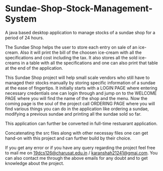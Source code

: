# Sundae-Shop-Stock-Management-System
A java based desktop application to manage stocks of a sundae shop for a period of 24 hours.

The Sundae Shop helps the user to store each entry on sale of an ice-cream. Also it will print the bill of the choosen ice-cream with all the specifications and cost including the tax. It also stores all the sold ice-creams in a table with all the specifications and one can also print that table at the end of the application.

This Sundae Shop project will help small scale vendors who still have to managed their stocks manually by storing specific information of a sundae at the ease of fingertips. It initially starts with a LOGIN PAGE where entering necessary credentials one can login through and jump on to the WELCOME PAGE where you will find the name of the shop and the menu. Now the coming page is the soul of the project call ORDERING PAGE where you will find various things you can do in the application like ordering a sundae, modifying a previous sundae and printing all the sundae sold so far. 

This application can further be converted in full-time restuarant application.

Concatenating the src files along with other necessay files one can get hand-on with this project and can further build by their choice.

If you get any error or if you have any query regarding the project feel free to mail me on 19dcs126@charusat.edu.in / karanshah21241@gmai.com.
You can also contact me through the above emails for any doubt and to get knowledge about the project.
